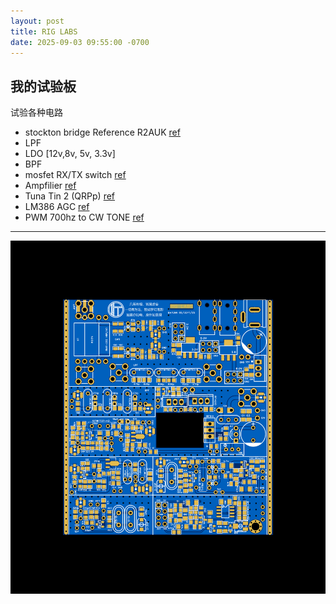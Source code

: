 ```yaml
---
layout: post
title: RIG LABS
date: 2025-09-03 09:55:00 -0700
---
```


## 我的试验板 

试验各种电路

* stockton bridge  Reference R2AUK [ref](https://eax.me/stockton-bridge-v2/)
* LPF
* LDO [12v,8v, 5v, 3.3v]
* BPF
* mosfet RX/TX switch [ref](https://eax.me/mosfet-rx-tx-switch/)
* Ampfilier [ref](https://eax.me/files/2020/11/40m-cw-transceiver.pdf)
* Tuna Tin 2 (QRPp) [ref](https://eax.me/tuna-tin-2/)
* LM386 AGC [ref](https://eax.me/files/2023/10/hbr-40-schematic.pdf)
* PWM 700hz to CW TONE [ref](https://eax.me/ayn-4b-transceiver/)


<hr size=1/>

![2D_L2N_RIGLABS_2025-09-05.png](/assets/2025/2D_L2N_RIGLABS_2025-09-05.png)